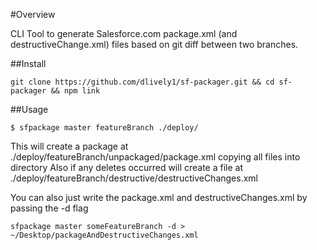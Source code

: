 #Overview

CLI Tool to generate Salesforce.com package.xml (and destructiveChange.xml) files based on git diff between two branches. 

##Install
```
git clone https://github.com/dlively1/sf-packager.git && cd sf-packager && npm link
```

##Usage
```
$ sfpackage master featureBranch ./deploy/
```
This will create a package at ./deploy/featureBranch/unpackaged/package.xml copying all files into directory
Also if any deletes occurred will create a file at ./deploy/featureBranch/destructive/destructiveChanges.xml


You can also just write the package.xml and destructiveChanges.xml by passing the -d flag
```
sfpackage master someFeatureBranch -d > ~/Desktop/packageAndDestructiveChanges.xml
```
